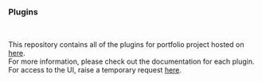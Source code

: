 <h3> Plugins </h3></br>

This repository contains all of the plugins for portfolio project hosted on [here](https://ssnk.in).</br>
For more information, please check out the documentation for each plugin.</br>
For access to the UI, raise a temporary request [here](https://ssnk.in/#/page/admin).
